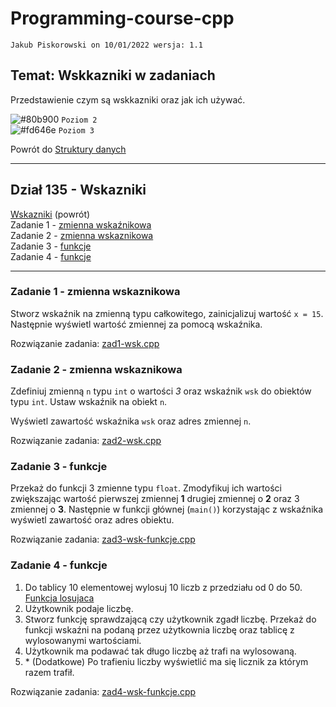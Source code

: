 # Programming-course-cpp

`Jakub Piskorowski on 10/01/2022 wersja: 1.1`

## Temat: Wskkazniki w zadaniach

Przedstawienie czym są wskkazniki oraz jak ich używać.

![#80b900](https://via.placeholder.com/15/80b900/000000?text=+) `Poziom 2` \
![#fd646e](https://via.placeholder.com/15/fd646e/000000?text=+) `Poziom 3`

Powrót do [Struktury danych](/1-programowanie-strukturalne/1-3-struktury-danych/README.md)

---

## Dział 135 - Wskazniki

[Wskazniki](/1-programowanie-strukturalne/1-3-struktury-danych/1-3-5-wskazniki/README.md) (powrót) \
Zadanie 1 - [zmienna wskaźnikowa](#zadanie-1---zmienna-wskaznikowa) \
Zadanie 2 - [zmienna wskaznikowa](#zadanie-2---zmienna-wskaznikowa) \
Zadanie 3 - [funkcje](#zadanie-3---funkcje) \
Zadanie 4 - [funkcje](#zadanie-4---funkcje)

---

### Zadanie 1 - zmienna wskaznikowa

Stworz wskaźnik na zmienną typu całkowitego, zainicjalizuj wartość `x = 15`. Następnie wyświetl wartość zmiennej za pomocą wskaźnika.

Rozwiązanie zadania: [zad1-wsk.cpp](zad1-wsk.cpp)

### Zadanie 2 - zmienna wskaznikowa

Zdefiniuj zmienną `n` typu `int` o wartości *3* oraz wskaźnik `wsk` do
obiektów typu `int`. Ustaw wskaźnik na obiekt `n`.

Wyświetl zawartość wskaźnika `wsk` oraz adres zmiennej `n`.

Rozwiązanie zadania: [zad2-wsk.cpp](zad2-wsk.cpp)

### Zadanie 3 - funkcje

Przekaż do funkcji 3 zmienne typu `float`. Zmodyfikuj ich wartości zwiększając wartość pierwszej zmiennej **1** drugiej zmiennej o **2** oraz 3 zmiennej o **3**. Następnie w funkcji głównej (`main()`) korzystając z wskaźnika wyświetl zawartość oraz adres obiektu.

Rozwiązanie zadania: [zad3-wsk-funkcje.cpp](zad3-wsk-funkcje.cpp)

### Zadanie 4 - funkcje

1. Do tablicy 10 elementowej wylosuj 10 liczb z przedziału od 0 do 50. [Funkcja losujaca](/1-programowanie-strukturalne/1-4-dodatkowe/1-4-1-losowanie/losowanie.cpp)
2. Użytkownik podaje liczbę.
3. Stworz funkcję sprawdzającą czy użytkownik zgadł liczbę. Przekaż do funkcji wskaźni na podaną przez użytkownia liczbę oraz tablicę z wylosowanymi wartościami.
4. Użytkownik ma podawać tak długo liczbę aż trafi na wylosowaną.
5. \* (Dodatkowe) Po trafieniu liczby wyświetlić ma się licznik za którym razem trafił.

Rozwiązanie zadania: [zad4-wsk-funkcje.cpp](zad4-wsk-funkcje.cpp)
